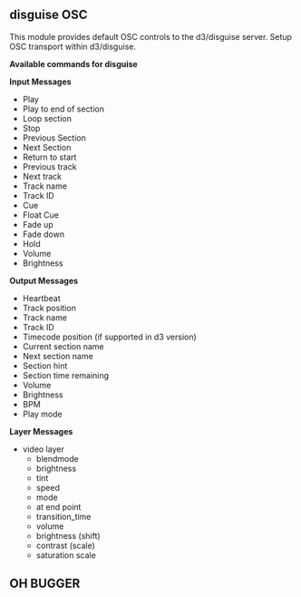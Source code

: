 ## disguise OSC
This module provides default OSC controls to the d3/disguise server. Setup OSC transport within d3/disguise.

**Available commands for disguise**

**Input Messages**
* Play
* Play to end of section
* Loop section
* Stop
* Previous Section
* Next Section
* Return to start
* Previous track
* Next track
* Track name
* Track ID
* Cue
* Float Cue
* Fade up
* Fade down
* Hold
* Volume
* Brightness

**Output Messages**
* Heartbeat
* Track position
* Track name
* Track ID
* Timecode position (if supported in d3 version)
* Current section name
* Next section name
* Section hint
* Section time remaining
* Volume
* Brightness
* BPM
* Play mode

**Layer Messages**
* video layer
    * blendmode
    * brightness
    * tint 
    * speed
    * mode
    * at end point
    * transition_time
    * volume
    * brightness (shift)
    * contrast (scale)
    * saturation scale

## OH BUGGER